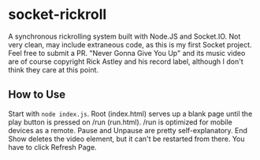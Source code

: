 socket-rickroll
===============

A synchronous rickrolling system built with Node.JS and Socket.IO.
Not very clean, may include extraneous code, as this is my first Socket project. Feel free to submit a PR. 
"Never Gonna Give You Up" and its music video are of course copyright Rick Astley and his record label, although I don't think they care at this point.


How to Use
----------

Start with `node index.js`. Root (index.html) serves up a blank page until the play button is pressed on /run (run.html). /run is optimized for mobile devices as a remote. Pause and Unpause are pretty self-explanatory. End Show deletes the video element, but it can't be restarted from there. You have to click Refresh Page.
